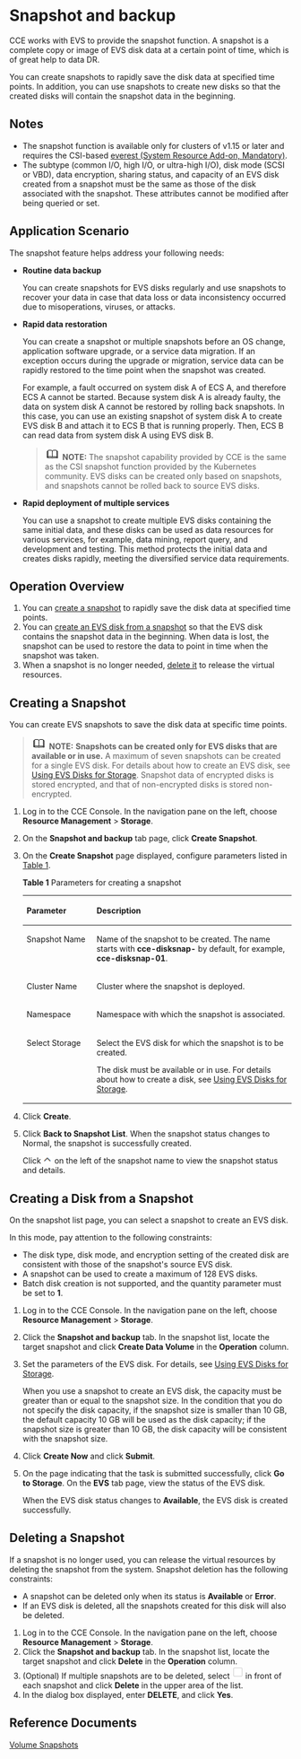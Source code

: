# Snapshot and backup<a name="cce_01_0211"></a>

CCE works with EVS to provide the snapshot function. A snapshot is a complete copy or image of EVS disk data at a certain point of time, which is of great help to data DR.

You can create snapshots to rapidly save the disk data at specified time points. In addition, you can use snapshots to create new disks so that the created disks will contain the snapshot data in the beginning.

## Notes<a name="section113181948104715"></a>

-   The snapshot function is available only for clusters of v1.15 or later and requires the CSI-based  [everest \(System Resource Add-on, Mandatory\)](everest-(system-resource-add-on-mandatory).md).
-   The subtype \(common I/O, high I/O, or ultra-high I/O\), disk mode \(SCSI or VBD\), data encryption, sharing status, and capacity of an EVS disk created from a snapshot must be the same as those of the disk associated with the snapshot. These attributes cannot be modified after being queried or set.

## Application Scenario<a name="section54641247195218"></a>

The snapshot feature helps address your following needs:

-   **Routine data backup**

    You can create snapshots for EVS disks regularly and use snapshots to recover your data in case that data loss or data inconsistency occurred due to misoperations, viruses, or attacks.

-   **Rapid data restoration**

    You can create a snapshot or multiple snapshots before an OS change, application software upgrade, or a service data migration. If an exception occurs during the upgrade or migration, service data can be rapidly restored to the time point when the snapshot was created.

    For example, a fault occurred on system disk A of ECS A, and therefore ECS A cannot be started. Because system disk A is already faulty, the data on system disk A cannot be restored by rolling back snapshots. In this case, you can use an existing snapshot of system disk A to create EVS disk B and attach it to ECS B that is running properly. Then, ECS B can read data from system disk A using EVS disk B.

    >![](public_sys-resources/icon-note.gif) **NOTE:** 
    >The snapshot capability provided by CCE is the same as the CSI snapshot function provided by the Kubernetes community. EVS disks can be created only based on snapshots, and snapshots cannot be rolled back to source EVS disks.

-   **Rapid deployment of multiple services**

    You can use a snapshot to create multiple EVS disks containing the same initial data, and these disks can be used as data resources for various services, for example, data mining, report query, and development and testing. This method protects the initial data and creates disks rapidly, meeting the diversified service data requirements.


## Operation Overview<a name="section1337153534815"></a>

1.  You can  [create a snapshot](#section106169536555)  to rapidly save the disk data at specified time points.
2.  You can  [create an EVS disk from a snapshot](#section9617195365510)  so that the EVS disk contains the snapshot data in the beginning. When data is lost, the snapshot can be used to restore the data to point in time when the snapshot was taken.
3.  When a snapshot is no longer needed,  [delete it](#section20618135335519)  to release the virtual resources.

## Creating a Snapshot<a name="section106169536555"></a>

You can create EVS snapshots to save the disk data at specific time points.

>![](public_sys-resources/icon-note.gif) **NOTE:** 
>**Snapshots can be created only for EVS disks that are available or in use.**  A maximum of seven snapshots can be created for a single EVS disk. For details about how to create an EVS disk, see  [Using EVS Disks for Storage](using-evs-disks-for-storage.md).
>Snapshot data of encrypted disks is stored encrypted, and that of non-encrypted disks is stored non-encrypted.

1.  Log in to the CCE Console. In the navigation pane on the left, choose  **Resource Management**  \>  **Storage**.
2.  On the  **Snapshot and backup**  tab page, click  **Create Snapshot**.
3.  On the  **Create Snapshot**  page displayed, configure parameters listed in  [Table 1](#table195712416594).

    **Table  1**  Parameters for creating a snapshot

    <a name="table195712416594"></a>
    <table><thead align="left"><tr id="row95724185917"><th class="cellrowborder" valign="top" width="26%" id="mcps1.2.3.1.1"><p id="p105744115910"><a name="p105744115910"></a><a name="p105744115910"></a>Parameter</p>
    </th>
    <th class="cellrowborder" valign="top" width="74%" id="mcps1.2.3.1.2"><p id="p1857194185919"><a name="p1857194185919"></a><a name="p1857194185919"></a>Description</p>
    </th>
    </tr>
    </thead>
    <tbody><tr id="row1657144115592"><td class="cellrowborder" valign="top" width="26%" headers="mcps1.2.3.1.1 "><p id="p85719414598"><a name="p85719414598"></a><a name="p85719414598"></a>Snapshot Name</p>
    </td>
    <td class="cellrowborder" valign="top" width="74%" headers="mcps1.2.3.1.2 "><p id="p55718418591"><a name="p55718418591"></a><a name="p55718418591"></a>Name of the snapshot to be created. The name starts with <strong id="b91071630172017"><a name="b91071630172017"></a><a name="b91071630172017"></a>cce-disksnap-</strong> by default, for example, <strong id="b191679438222"><a name="b191679438222"></a><a name="b191679438222"></a>cce-disksnap-01</strong>.</p>
    </td>
    </tr>
    <tr id="row1557341165911"><td class="cellrowborder" valign="top" width="26%" headers="mcps1.2.3.1.1 "><p id="p1957114125916"><a name="p1957114125916"></a><a name="p1957114125916"></a>Cluster Name</p>
    </td>
    <td class="cellrowborder" valign="top" width="74%" headers="mcps1.2.3.1.2 "><p id="p165784195917"><a name="p165784195917"></a><a name="p165784195917"></a>Cluster where the snapshot is deployed.</p>
    </td>
    </tr>
    <tr id="row18574414594"><td class="cellrowborder" valign="top" width="26%" headers="mcps1.2.3.1.1 "><p id="p757241185913"><a name="p757241185913"></a><a name="p757241185913"></a>Namespace</p>
    </td>
    <td class="cellrowborder" valign="top" width="74%" headers="mcps1.2.3.1.2 "><p id="p55784195910"><a name="p55784195910"></a><a name="p55784195910"></a>Namespace with which the snapshot is associated.</p>
    </td>
    </tr>
    <tr id="row1457124155912"><td class="cellrowborder" valign="top" width="26%" headers="mcps1.2.3.1.1 "><p id="p105764115595"><a name="p105764115595"></a><a name="p105764115595"></a>Select Storage</p>
    </td>
    <td class="cellrowborder" valign="top" width="74%" headers="mcps1.2.3.1.2 "><p id="p05774112594"><a name="p05774112594"></a><a name="p05774112594"></a>Select the EVS disk for which the snapshot is to be created.</p>
    <p id="p85724113595"><a name="p85724113595"></a><a name="p85724113595"></a>The disk must be available or in use. For details about how to create a disk, see <a href="using-evs-disks-for-storage.md">Using EVS Disks for Storage</a>.</p>
    </td>
    </tr>
    </tbody>
    </table>

4.  Click  **Create**.
5.  Click  **Back to Snapshot List**. When the snapshot status changes to Normal, the snapshot is successfully created.

    Click  ![](figures/icon-up.png)  on the left of the snapshot name to view the snapshot status and details.


## Creating a Disk from a Snapshot<a name="section9617195365510"></a>

On the snapshot list page, you can select a snapshot to create an EVS disk.

In this mode, pay attention to the following constraints:

-   The disk type, disk mode, and encryption setting of the created disk are consistent with those of the snapshot's source EVS disk.
-   A snapshot can be used to create a maximum of 128 EVS disks.
-   Batch disk creation is not supported, and the quantity parameter must be set to  **1**.

1.  Log in to the CCE Console. In the navigation pane on the left, choose  **Resource Management**  \>  **Storage**.
2.  Click the  **Snapshot and backup**  tab. In the snapshot list, locate the target snapshot and click  **Create Data Volume**  in the  **Operation**  column.
3.  Set the parameters of the EVS disk. For details, see  [Using EVS Disks for Storage](using-evs-disks-for-storage.md).

    When you use a snapshot to create an EVS disk, the capacity must be greater than or equal to the snapshot size. In the condition that you do not specify the disk capacity, if the snapshot size is smaller than 10 GB, the default capacity 10 GB will be used as the disk capacity; if the snapshot size is greater than 10 GB, the disk capacity will be consistent with the snapshot size.

4.  Click  **Create Now**  and click  **Submit**.
5.  On the page indicating that the task is submitted successfully, click  **Go to Storage**. On the  **EVS**  tab page, view the status of the EVS disk.

    When the EVS disk status changes to  **Available**, the EVS disk is created successfully.


## Deleting a Snapshot<a name="section20618135335519"></a>

If a snapshot is no longer used, you can release the virtual resources by deleting the snapshot from the system. Snapshot deletion has the following constraints:

-   A snapshot can be deleted only when its status is  **Available**  or  **Error**.
-   If an EVS disk is deleted, all the snapshots created for this disk will also be deleted.

1.  Log in to the CCE Console. In the navigation pane on the left, choose  **Resource Management**  \>  **Storage**.
2.  Click the  **Snapshot and backup**  tab. In the snapshot list, locate the target snapshot and click  **Delete**  in the  **Operation**  column.
3.  \(Optional\) If multiple snapshots are to be deleted, select  ![](figures/icon-snapshots.png)  in front of each snapshot and click  **Delete**  in the upper area of the list.
4.  In the dialog box displayed, enter  **DELETE**, and click  **Yes**.

## Reference Documents<a name="section14627184153810"></a>

[Volume Snapshots](https://kubernetes.io/docs/concepts/storage/volume-snapshots/#lifecycle-of-a-volume-snapshot-and-volume-snapshot-content)

